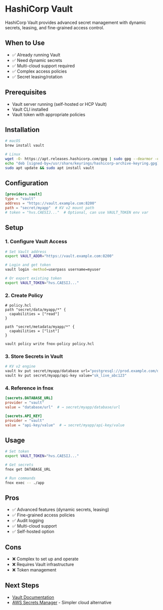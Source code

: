 # HashiCorp Vault

HashiCorp Vault provides advanced secret management with dynamic secrets, leasing, and fine-grained access control.

## When to Use

- ✅ Already running Vault
- ✅ Need dynamic secrets
- ✅ Multi-cloud support required
- ✅ Complex access policies
- ✅ Secret leasing/rotation

## Prerequisites

- Vault server running (self-hosted or HCP Vault)
- Vault CLI installed
- Vault token with appropriate policies

## Installation

```bash
# macOS
brew install vault

# Linux
wget -O- https://apt.releases.hashicorp.com/gpg | sudo gpg --dearmor -o /usr/share/keyrings/hashicorp-archive-keyring.gpg
echo "deb [signed-by=/usr/share/keyrings/hashicorp-archive-keyring.gpg] https://apt.releases.hashicorp.com $(lsb_release -cs) main" | sudo tee /etc/apt/sources.list.d/hashicorp.list
sudo apt update && sudo apt install vault
```

## Configuration

```toml
[providers.vault]
type = "vault"
address = "https://vault.example.com:8200"
path = "secret/myapp"  # KV v2 mount path
# token = "hvs.CAESIJ..."  # Optional, can use VAULT_TOKEN env var
```

## Setup

### 1. Configure Vault Access

```bash
# Set Vault address
export VAULT_ADDR="https://vault.example.com:8200"

# Login and get token
vault login -method=userpass username=myuser

# Or export existing token
export VAULT_TOKEN="hvs.CAESIJ..."
```

### 2. Create Policy

```hcl
# policy.hcl
path "secret/data/myapp/*" {
  capabilities = ["read"]
}

path "secret/metadata/myapp/*" {
  capabilities = ["list"]
}
```

```bash
vault policy write fnox-policy policy.hcl
```

### 3. Store Secrets in Vault

```bash
# KV v2 engine
vault kv put secret/myapp/database url="postgresql://prod.example.com/db"
vault kv put secret/myapp/api-key value="sk_live_abc123"
```

### 4. Reference in fnox

```toml
[secrets.DATABASE_URL]
provider = "vault"
value = "database/url"  # → secret/myapp/database/url

[secrets.API_KEY]
provider = "vault"
value = "api-key/value"  # → secret/myapp/api-key/value
```

## Usage

```bash
# Set token
export VAULT_TOKEN="hvs.CAESIJ..."

# Get secrets
fnox get DATABASE_URL

# Run commands
fnox exec -- ./app
```

## Pros

- ✅ Advanced features (dynamic secrets, leasing)
- ✅ Fine-grained access policies
- ✅ Audit logging
- ✅ Multi-cloud support
- ✅ Self-hosted option

## Cons

- ❌ Complex to set up and operate
- ❌ Requires Vault infrastructure
- ❌ Token management

## Next Steps

- [Vault Documentation](https://developer.hashicorp.com/vault/docs)
- [AWS Secrets Manager](/providers/aws-sm) - Simpler cloud alternative
